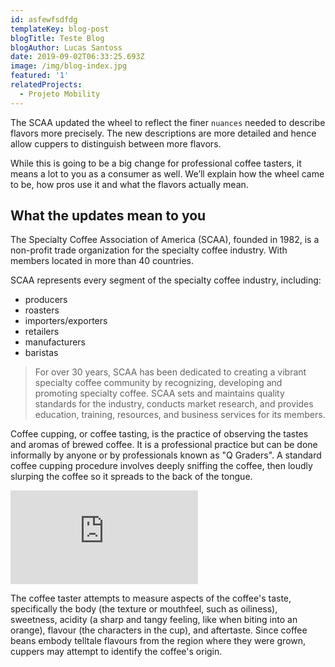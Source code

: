 ```yaml
---
id: asfewfsdfdg
templateKey: blog-post
blogTitle: Teste Blog
blogAuthor: Lucas Santoss
date: 2019-09-02T06:33:25.693Z
image: /img/blog-index.jpg
featured: '1'
relatedProjects:
  - Projeto Mobility
---
```

The SCAA updated the wheel to reflect the finer `nuances` needed to describe flavors more precisely. The new descriptions are more detailed and hence allow cuppers to distinguish between more flavors.

While this is going to be a big change for professional coffee tasters, it means a lot to you as a consumer as well. We’ll explain how the wheel came to be, how pros use it and what the flavors actually mean.

## What the updates mean to you

The Specialty Coffee Association of America (SCAA), founded in 1982, is a non-profit trade organization for the specialty coffee industry. With members located in more than 40 countries.

SCAA represents every segment of the specialty coffee industry, including:

* producers
* roasters
* importers/exporters
* retailers
* manufacturers
* baristas

> For over 30 years, SCAA has been dedicated to creating a vibrant specialty coffee community by recognizing, developing and promoting specialty coffee. SCAA sets and maintains quality standards for the industry, conducts market research, and provides education, training, resources, and business services for its members.

Coffee cupping, or coffee tasting, is the practice of observing the tastes and aromas of brewed coffee. It is a professional practice but can be done informally by anyone or by professionals known as "Q Graders". A standard coffee cupping procedure involves deeply sniffing the coffee, then loudly slurping the coffee so it spreads to the back of the tongue.

<p class="youtube"><iframe src="https://www.youtube.com/embed/aircAruvnKk" frameborder="0" allowfullscreen></iframe></p>

The coffee taster attempts to measure aspects of the coffee's taste, specifically the body (the texture or mouthfeel, such as oiliness), sweetness, acidity (a sharp and tangy feeling, like when biting into an orange), flavour (the characters in the cup), and aftertaste. Since coffee beans embody telltale flavours from the region where they were grown, cuppers may attempt to identify the coffee's origin.
